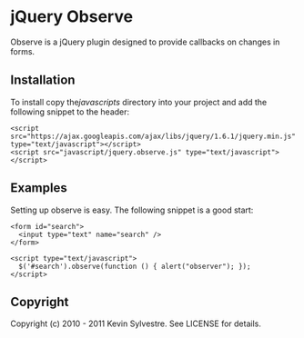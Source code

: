 # jQuery Observe

Observe is a jQuery plugin designed to provide callbacks on changes in forms.

## Installation

To install copy the*javascripts* directory into your project and add the following snippet to the header:

    <script src="https://ajax.googleapis.com/ajax/libs/jquery/1.6.1/jquery.min.js" type="text/javascript"></script>
    <script src="javascript/jquery.observe.js" type="text/javascript"></script>
  
## Examples

Setting up observe is easy. The following snippet is a good start:
    
    <form id="search">
      <input type="text" name="search" />
    </form>

    <script type="text/javascript">
      $('#search').observe(function () { alert("observer"); });
    </script>

## Copyright

Copyright (c) 2010 - 2011 Kevin Sylvestre. See LICENSE for details.

